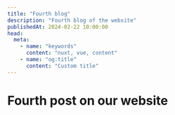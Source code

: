 ```yaml
---
title: "Fourth blog"
description: "Fourth blog of the website"
publishedAt: 2024-02-22 10:00:00
head:
  meta:
    - name: "keywords"
      content: "nuxt, vue, content"
    - name: "og:title"
      content: "Custom title"
---
```


# Fourth post on our website

